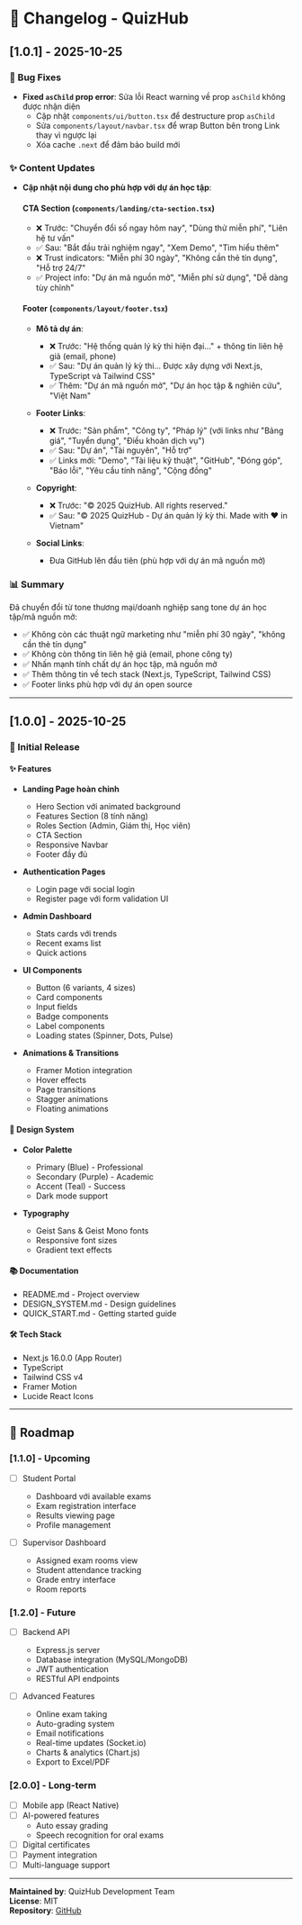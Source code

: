 # 📝 Changelog - QuizHub

## [1.0.1] - 2025-10-25

### 🐛 Bug Fixes
- **Fixed `asChild` prop error**: Sửa lỗi React warning về prop `asChild` không được nhận diện
  - Cập nhật `components/ui/button.tsx` để destructure prop `asChild`
  - Sửa `components/layout/navbar.tsx` để wrap Button bên trong Link thay vì ngược lại
  - Xóa cache `.next` để đảm bảo build mới

### ✨ Content Updates
- **Cập nhật nội dung cho phù hợp với dự án học tập**:
  
  #### CTA Section (`components/landing/cta-section.tsx`)
  - ❌ Trước: "Chuyển đổi số ngay hôm nay", "Dùng thử miễn phí", "Liên hệ tư vấn"
  - ✅ Sau: "Bắt đầu trải nghiệm ngay", "Xem Demo", "Tìm hiểu thêm"
  - ❌ Trust indicators: "Miễn phí 30 ngày", "Không cần thẻ tín dụng", "Hỗ trợ 24/7"
  - ✅ Project info: "Dự án mã nguồn mở", "Miễn phí sử dụng", "Dễ dàng tùy chỉnh"

  #### Footer (`components/layout/footer.tsx`)
  - **Mô tả dự án**:
    - ❌ Trước: "Hệ thống quản lý kỳ thi hiện đại..." + thông tin liên hệ giả (email, phone)
    - ✅ Sau: "Dự án quản lý kỳ thi... Được xây dựng với Next.js, TypeScript và Tailwind CSS"
    - ✅ Thêm: "Dự án mã nguồn mở", "Dự án học tập & nghiên cứu", "Việt Nam"
  
  - **Footer Links**:
    - ❌ Trước: "Sản phẩm", "Công ty", "Pháp lý" (với links như "Bảng giá", "Tuyển dụng", "Điều khoản dịch vụ")
    - ✅ Sau: "Dự án", "Tài nguyên", "Hỗ trợ"
    - ✅ Links mới: "Demo", "Tài liệu kỹ thuật", "GitHub", "Đóng góp", "Báo lỗi", "Yêu cầu tính năng", "Cộng đồng"
  
  - **Copyright**:
    - ❌ Trước: "© 2025 QuizHub. All rights reserved."
    - ✅ Sau: "© 2025 QuizHub - Dự án quản lý kỳ thi. Made with ❤️ in Vietnam"
  
  - **Social Links**:
    - Đưa GitHub lên đầu tiên (phù hợp với dự án mã nguồn mở)

### 📊 Summary
Đã chuyển đổi từ tone thương mại/doanh nghiệp sang tone dự án học tập/mã nguồn mở:
- ✅ Không còn các thuật ngữ marketing như "miễn phí 30 ngày", "không cần thẻ tín dụng"
- ✅ Không còn thông tin liên hệ giả (email, phone công ty)
- ✅ Nhấn mạnh tính chất dự án học tập, mã nguồn mở
- ✅ Thêm thông tin về tech stack (Next.js, TypeScript, Tailwind CSS)
- ✅ Footer links phù hợp với dự án open source

---

## [1.0.0] - 2025-10-25

### 🎉 Initial Release

#### ✨ Features
- **Landing Page hoàn chỉnh**
  - Hero Section với animated background
  - Features Section (8 tính năng)
  - Roles Section (Admin, Giám thị, Học viên)
  - CTA Section
  - Responsive Navbar
  - Footer đầy đủ

- **Authentication Pages**
  - Login page với social login
  - Register page với form validation UI

- **Admin Dashboard**
  - Stats cards với trends
  - Recent exams list
  - Quick actions

- **UI Components**
  - Button (6 variants, 4 sizes)
  - Card components
  - Input fields
  - Badge components
  - Label components
  - Loading states (Spinner, Dots, Pulse)

- **Animations & Transitions**
  - Framer Motion integration
  - Hover effects
  - Page transitions
  - Stagger animations
  - Floating animations

#### 🎨 Design System
- **Color Palette**
  - Primary (Blue) - Professional
  - Secondary (Purple) - Academic
  - Accent (Teal) - Success
  - Dark mode support

- **Typography**
  - Geist Sans & Geist Mono fonts
  - Responsive font sizes
  - Gradient text effects

#### 📚 Documentation
- README.md - Project overview
- DESIGN_SYSTEM.md - Design guidelines
- QUICK_START.md - Getting started guide

#### 🛠️ Tech Stack
- Next.js 16.0.0 (App Router)
- TypeScript
- Tailwind CSS v4
- Framer Motion
- Lucide React Icons

---

## 🔮 Roadmap

### [1.1.0] - Upcoming
- [ ] Student Portal
  - Dashboard với available exams
  - Exam registration interface
  - Results viewing page
  - Profile management

- [ ] Supervisor Dashboard
  - Assigned exam rooms view
  - Student attendance tracking
  - Grade entry interface
  - Room reports

### [1.2.0] - Future
- [ ] Backend API
  - Express.js server
  - Database integration (MySQL/MongoDB)
  - JWT authentication
  - RESTful API endpoints

- [ ] Advanced Features
  - Online exam taking
  - Auto-grading system
  - Email notifications
  - Real-time updates (Socket.io)
  - Charts & analytics (Chart.js)
  - Export to Excel/PDF

### [2.0.0] - Long-term
- [ ] Mobile app (React Native)
- [ ] AI-powered features
  - Auto essay grading
  - Speech recognition for oral exams
- [ ] Digital certificates
- [ ] Payment integration
- [ ] Multi-language support

---

**Maintained by**: QuizHub Development Team  
**License**: MIT  
**Repository**: [GitHub](#)

